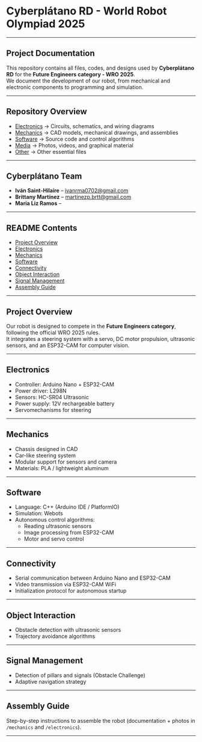 # Cyberplátano RD - World Robot Olympiad 2025
---

## Project Documentation
This repository contains all files, codes, and designs used by **Cyberplátano RD** for the **Future Engineers category - WRO 2025**.  
We document the development of our robot, from mechanical and electronic components to programming and simulation.

---

##  Repository Overview
- [ Electronics](/Electronics) → Circuits, schematics, and wiring diagrams  
- [ Mechanics](/Mechanics) → CAD models, mechanical drawings, and assemblies  
- [ Software](/Software) → Source code and control algorithms
- [ Media](/Media) → Photos, videos, and graphical material
- [ Other](/Other) → Other essential files
---

##  Cyberplátano Team 
- **Iván Saint-Hilaire** – ivanrma0702@gmail.com
- **Brittany Martínez** – martinezp.brtt@gmail.com
- **Maria Liz Ramos** – 

---

##  README Contents
- [Project Overview](#-project-overview)  
- [Electronics](#-electronics-)  
- [Mechanics](#-mechanics-)  
- [Software](#-software-)  
- [Connectivity](#-connectivity-)  
- [Object Interaction](#-object-interaction-)  
- [Signal Management](#-signal-management-)  
- [Assembly Guide](#-assembly-guide-)  

---

##  Project Overview 
Our robot is designed to compete in the **Future Engineers category**, following the official WRO 2025 rules.  
It integrates a steering system with a servo, DC motor propulsion, ultrasonic sensors, and an ESP32-CAM for computer vision.

---

##  Electronics 
- Controller: Arduino Nano + ESP32-CAM  
- Power driver: L298N  
- Sensors: HC-SR04 Ultrasonic  
- Power supply: 12V rechargeable battery  
- Servomechanisms for steering  

---

##  Mechanics 
- Chassis designed in CAD  
- Car-like steering system  
- Modular support for sensors and camera  
- Materials: PLA / lightweight aluminum  

---

##  Software 
- Language: C++ (Arduino IDE / PlatformIO)  
- Simulation: Webots  
- Autonomous control algorithms:  
  - Reading ultrasonic sensors  
  - Image processing from ESP32-CAM  
  - Motor and servo control  

---

## Connectivity 
- Serial communication between Arduino Nano and ESP32-CAM  
- Video transmission via ESP32-CAM WiFi  
- Initialization protocol for autonomous startup  

---

## Object Interaction
- Obstacle detection with ultrasonic sensors  
- Trajectory avoidance algorithms  

---

## Signal Management
- Detection of pillars and signals (Obstacle Challenge)  
- Adaptive navigation strategy  

---

##  Assembly Guide 
Step-by-step instructions to assemble the robot (documentation + photos in `/mechanics` and `/electronics`).  

---
